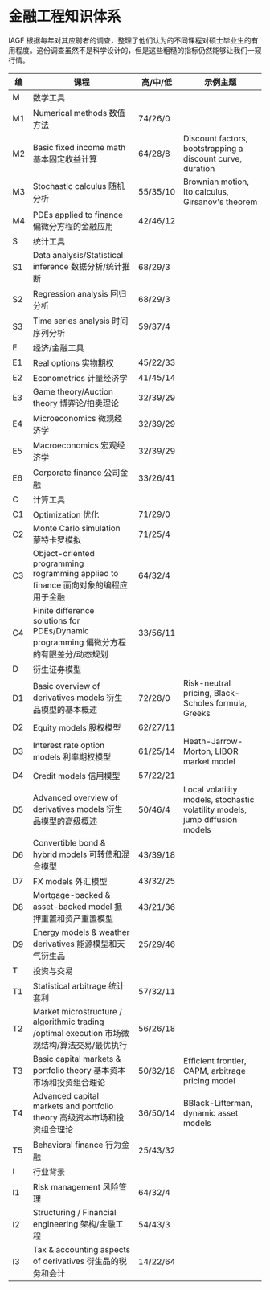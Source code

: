 # 金融工程知识体系


IAGF 根据每年对其应聘者的调查，整理了他们认为的不同课程对硕士毕业生的有用程度。这份调查虽然不是科学设计的，但是这些粗糙的指标仍然能够让我们一窥行情。

| 编  | 课程                                                                                          | 高/中/低 | 示例主题                                                                     |
| --- | --------------------------------------------------------------------------------------------- | -------- | ---------------------------------------------------------------------------- |
| M   | 数学工具                                                                                      |          |                                                                              |
| M1  | Numerical methods 数值方法                                                                    | 74/26/0  |                                                                              |
| M2  | Basic fixed income math 基本固定收益计算                                                      | 64/28/8  | Discount factors, bootstrapping a discount curve, duration                   |
| M3  | Stochastic calculus 随机分析                                                                  | 55/35/10 | Brownian motion, Ito calculus, Girsanov's theorem                            |
| M4  | PDEs applied to finance 偏微分方程的金融应用                                                  | 42/46/12 |                                                                              |
| S   | 统计工具                                                                                      |          |                                                                              |
| S1  | Data analysis/Statistical inference 数据分析/统计推断                                         | 68/29/3  |                                                                              |
| S2  | Regression analysis 回归分析                                                                  | 68/29/3  |                                                                              |
| S3  | Time series analysis 时间序列分析                                                             | 59/37/4  |                                                                              |
| E   | 经济/金融工具                                                                                 |          |                                                                              |
| E1  | Real options 实物期权                                                                         | 45/22/33 |                                                                              |
| E2  | Econometrics 计量经济学                                                                       | 41/45/14 |                                                                              |
| E3  | Game theory/Auction theory 博弈论/拍卖理论                                                    | 32/39/29 |                                                                              |
| E4  | Microeconomics 微观经济学                                                                     | 32/39/29 |                                                                              |
| E5  | Macroeconomics 宏观经济学                                                                     | 32/39/29 |                                                                              |
| E6  | Corporate finance 公司金融                                                                    | 33/26/41 |                                                                              |
| C   | 计算工具                                                                                      |          |                                                                              |
| C1  | Optimization 优化                                                                             | 71/29/0  |                                                                              |
| C2  | Monte Carlo simulation 蒙特卡罗模拟                                                           | 71/25/4  |                                                                              |
| C3  | Object-oriented programming rogramming applied to finance 面向对象的编程应用于金融            | 64/32/4  |                                                                              |
| C4  | Finite difference solutions for PDEs/Dynamic programming 偏微分方程的有限差分/动态规划        | 33/56/11 |                                                                              |
| D   | 衍生证券模型                                                                                  |          |                                                                              |
| D1  | Basic overview of derivatives models 衍生品模型的基本概述                                     | 72/28/0  | Risk-neutral pricing, Black-Scholes formula, Greeks                          |
| D2  | Equity models 股权模型                                                                        | 62/27/11 |                                                                              |
| D3  | Interest rate option models 利率期权模型                                                      | 61/25/14 | Heath-Jarrow-Morton, LIBOR market model                                      |
| D4  | Credit models 信用模型                                                                        | 57/22/21 |                                                                              |
| D5  | Advanced overview of derivatives models 衍生品模型的高级概述                                  | 50/46/4  | Local volatility models, stochastic volatility models, jump diffusion models |
| D6  | Convertible bond & hybrid models 可转债和混合模型                                             | 43/39/18 |                                                                              |
| D7  | FX models 外汇模型                                                                            | 43/32/25 |                                                                              |
| D8  | Mortgage-backed & asset-backed model 抵押重置和资产重置模型                                   | 43/21/36 |                                                                              |
| D9  | Energy models & weather derivatives 能源模型和天气衍生品                                      | 25/29/46 |                                                                              |
| T   | 投资与交易                                                                                    |          |                                                                              |
| T1  | Statistical arbitrage 统计套利                                                                | 57/32/11 |                                                                              |
| T2  | Market microstructure / algorithmic trading /optimal execution 市场微观结构/算法交易/最优执行 | 56/26/18 |                                                                              |
| T3  | Basic capital markets & portfolio theory 基本资本市场和投资组合理论                           | 50/32/18 | Efficient frontier, CAPM, arbitrage pricing model                            |
| T4  | Advanced capital markets and portfolio theory 高级资本市场和投资组合理论                      | 36/50/14 | BBlack-Litterman, dynamic asset models                                       |
| T5  | Behavioral finance 行为金融                                                                   | 25/43/32 |                                                                              |
| I   | 行业背景                                                                                      |          |                                                                              |
| I1  | Risk management 风险管理                                                                      | 64/32/4  |                                                                              |
| I2  | Structuring / Financial engineering 架构/金融工程                                             | 54/43/3  |                                                                              |
| I3  | Tax & accounting aspects of derivatives 衍生品的税务和会计                                    | 14/22/64 |                                                                              |

